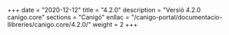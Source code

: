 +++
date        = "2020-12-12"
title       = "4.2.0"
description = "Versió 4.2.0 canigo.core"
sections    = "Canigó"
enllac		= "/canigo-portal/documentacio-llibreries/canigo.core/4.2.0/"
weight		= 2
+++
